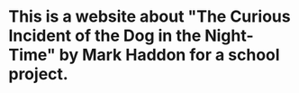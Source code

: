 # This is a website about "The Curious Incident of the Dog in the Night-Time" by Mark Haddon for a school project.
